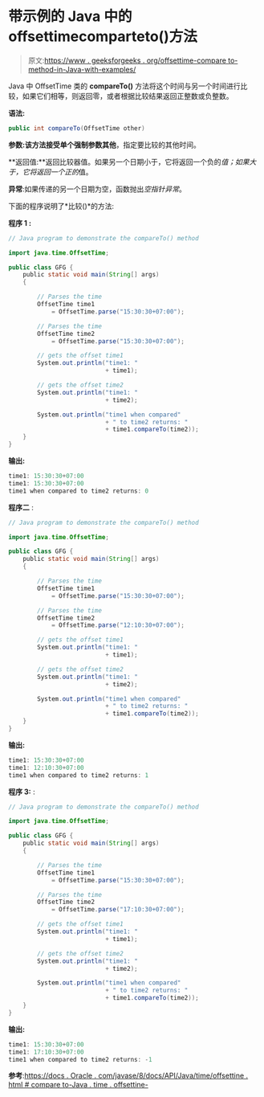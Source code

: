 # 带示例的 Java 中的 offsettimecomparteto()方法

> 原文:[https://www . geeksforgeeks . org/offsettime-compare to-method-in-Java-with-examples/](https://www.geeksforgeeks.org/offsettime-compareto-method-in-java-with-examples/)

Java 中 OffsetTime 类的 **compareTo()** 方法将这个时间与另一个时间进行比较，如果它们相等，则返回零，或者根据比较结果返回正整数或负整数。

**语法:**

```java
public int compareTo(OffsetTime other)

```

**参数:**该方法接受单个强制参数**其他**，指定要比较的其他时间。

**返回值:**返回比较器值。如果另一个日期小于，它将返回一个负的*值；如果大于，它将返回一个正的*值。

**异常**:如果传递的另一个日期为空，函数抛出*空指针异常*。

下面的程序说明了*比较()*的方法:

**程序 1 :**

```java
// Java program to demonstrate the compareTo() method

import java.time.OffsetTime;

public class GFG {
    public static void main(String[] args)
    {

        // Parses the time
        OffsetTime time1
            = OffsetTime.parse("15:30:30+07:00");

        // Parses the time
        OffsetTime time2
            = OffsetTime.parse("15:30:30+07:00");

        // gets the offset time1
        System.out.println("time1: "
                           + time1);

        // gets the offset time2
        System.out.println("time1: "
                           + time2);

        System.out.println("time1 when compared"
                           + " to time2 returns: "
                           + time1.compareTo(time2));
    }
}
```

**输出:**

```java
time1: 15:30:30+07:00
time1: 15:30:30+07:00
time1 when compared to time2 returns: 0

```

**程序二** :

```java
// Java program to demonstrate the compareTo() method

import java.time.OffsetTime;

public class GFG {
    public static void main(String[] args)
    {

        // Parses the time
        OffsetTime time1
            = OffsetTime.parse("15:30:30+07:00");

        // Parses the time
        OffsetTime time2
            = OffsetTime.parse("12:10:30+07:00");

        // gets the offset time1
        System.out.println("time1: "
                           + time1);

        // gets the offset time2
        System.out.println("time1: "
                           + time2);

        System.out.println("time1 when compared"
                           + " to time2 returns: "
                           + time1.compareTo(time2));
    }
}
```

**输出:**

```java
time1: 15:30:30+07:00
time1: 12:10:30+07:00
time1 when compared to time2 returns: 1

```

**程序 3:** :

```java
// Java program to demonstrate the compareTo() method

import java.time.OffsetTime;

public class GFG {
    public static void main(String[] args)
    {

        // Parses the time
        OffsetTime time1
            = OffsetTime.parse("15:30:30+07:00");

        // Parses the time
        OffsetTime time2
            = OffsetTime.parse("17:10:30+07:00");

        // gets the offset time1
        System.out.println("time1: "
                           + time1);

        // gets the offset time2
        System.out.println("time1: "
                           + time2);

        System.out.println("time1 when compared"
                           + " to time2 returns: "
                           + time1.compareTo(time2));
    }
}
```

**输出:**

```java
time1: 15:30:30+07:00
time1: 17:10:30+07:00
time1 when compared to time2 returns: -1

```

**参考**:[https://docs . Oracle . com/javase/8/docs/API/Java/time/offsettine . html # compare to-Java . time . offsettine-](https://docs.oracle.com/javase/8/docs/api/java/time/OffsetTime.html#compareTo-java.time.OffsetTime-)